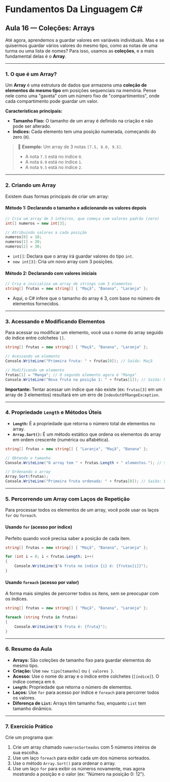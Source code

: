 
# Fundamentos Da Linguagem C#

## **Aula 16 — Coleções: Arrays**

Até agora, aprendemos a guardar valores em variáveis individuais. Mas e se quisermos guardar vários valores do mesmo tipo, como as notas de uma turma ou uma lista de nomes? Para isso, usamos as **coleções**, e a mais fundamental delas é o **Array**.

-----

### **1. O que é um Array?**

Um **Array** é uma estrutura de dados que armazena uma **coleção de elementos do mesmo tipo** em posições sequenciais na memória. Pense nele como uma "gaveta" com um número fixo de "compartimentos", onde cada compartimento pode guardar um valor.

**Características principais:**

  * **Tamanho Fixo:** O tamanho de um array é definido na criação e não pode ser alterado.
  * **Índices:** Cada elemento tem uma posição numerada, começando do zero (`0`).

> 🧠 **Exemplo:** Um array de 3 notas `[7.5, 8.0, 9.5]`.
>
>   * A nota `7.5` está no índice `0`.
>   * A nota `8.0` está no índice `1`.
>   * A nota `9.5` está no índice `2`.

-----

### **2. Criando um Array**

Existem duas formas principais de criar um array:

#### **Método 1: Declarando o tamanho e adicionando os valores depois**

```csharp
// Cria um array de 3 inteiros, que começa com valores padrão (zero)
int[] numeros = new int[3];

// Atribuindo valores a cada posição
numeros[0] = 10;
numeros[1] = 20;
numeros[2] = 30;
```

  * `int[]`: Declara que o array irá guardar valores do tipo `int`.
  * `new int[3]`: Cria um novo array com 3 posições.

#### **Método 2: Declarando com valores iniciais**

```csharp
// Cria e inicializa um array de strings com 3 elementos
string[] frutas = new string[] { "Maçã", "Banana", "Laranja" };
```

  * Aqui, o C\# infere que o tamanho do array é 3, com base no número de elementos fornecidos.

-----

### **3. Acessando e Modificando Elementos**

Para acessar ou modificar um elemento, você usa o nome do array seguido do índice entre colchetes `[]`.

```csharp
string[] frutas = new string[] { "Maçã", "Banana", "Laranja" };

// Acessando um elemento
Console.WriteLine("Primeira fruta: " + frutas[0]); // Saída: Maçã

// Modificando um elemento
frutas[1] = "Manga"; // O segundo elemento agora é "Manga"
Console.WriteLine("Nova fruta na posição 1: " + frutas[1]); // Saída: Manga
```

**Importante:** Tentar acessar um índice que não existe (ex: `frutas[3]` em um array de 3 elementos) resultará em um erro de `IndexOutOfRangeException`.

-----

### **4. Propriedade `Length` e Métodos Úteis**

  * **`Length`:** É a propriedade que retorna o número total de elementos no array.
  * **`Array.Sort()`:** É um método estático que ordena os elementos do array em ordem crescente (numérica ou alfabética).

<!-- end list -->

```csharp
string[] frutas = new string[] { "Laranja", "Maçã", "Banana" };

// Obtendo o tamanho
Console.WriteLine("O array tem " + frutas.Length + " elementos."); // Saída: 3

// Ordenando o array
Array.Sort(frutas);
Console.WriteLine("Primeira fruta ordenada: " + frutas[0]); // Saída: Banana
```

-----

### **5. Percorrendo um Array com Laços de Repetição**

Para processar todos os elementos de um array, você pode usar os laços `for` ou `foreach`.

#### **Usando `for` (acesso por índice)**

Perfeito quando você precisa saber a posição de cada item.

```csharp
string[] frutas = new string[] { "Maçã", "Banana", "Laranja" };

for (int i = 0; i < frutas.Length; i++)
{
    Console.WriteLine($"A fruta no índice {i} é: {frutas[i]}");
}
```

#### **Usando `foreach` (acesso por valor)**

A forma mais simples de percorrer todos os itens, sem se preocupar com os índices.

```csharp
string[] frutas = new string[] { "Maçã", "Banana", "Laranja" };

foreach (string fruta in frutas)
{
    Console.WriteLine($"A fruta é: {fruta}");
}
```

-----

### **6. Resumo da Aula**

  * **Arrays:** São coleções de tamanho fixo para guardar elementos do mesmo tipo.
  * **Criação:** Use `new tipo[tamanho]` ou `{ valores }`.
  * **Acesso:** Use o nome do array e o índice entre colchetes (`[índice]`). O índice começa em `0`.
  * **`Length`:** Propriedade que retorna o número de elementos.
  * **Laços:** Use `for` para acesso por índice e `foreach` para percorrer todos os valores.
  * **Diferença de `List`:** Arrays têm tamanho fixo, enquanto `List` tem tamanho dinâmico.

-----

### **7. Exercício Prático**

Crie um programa que:

1.  Crie um array chamado `numerosSorteados` com 5 números inteiros de sua escolha.
2.  Use um laço `foreach` para exibir cada um dos números sorteados.
3.  Use o método `Array.Sort()` para ordenar o array.
4.  Use um laço `for` para exibir os números novamente, mas agora mostrando a posição e o valor (ex: "Número na posição 0: 12").
